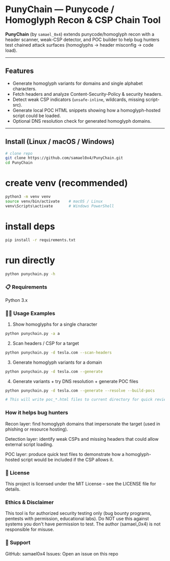 # PunyChain — Punycode / Homoglyph Recon & CSP Chain Tool
**PunyChain** (by `samael_0x4`) extends punycode/homoglyph recon with a header scanner, weak-CSP detector, and POC builder to help bug hunters test chained attack surfaces (homoglyphs → header misconfig → code load).

---

## Features
- Generate homoglyph variants for domains and single alphabet characters.
- Fetch headers and analyze Content-Security-Policy & security headers.
- Detect weak CSP indicators (`unsafe-inline`, wildcards, missing script-src).
- Generate local POC HTML snippets showing how a homoglyph-hosted script could be loaded.
- Optional DNS resolution check for generated homoglyph domains.

---

## Install (Linux / macOS / Windows)

```bash
# clone repo
git clone https://github.com/samael0x4/PunyChain.git
cd PunyChain
```

# create venv (recommended)
```bash
python3 -m venv venv
source venv/bin/activate    # macOS / Linux
venv\Scripts\activate       # Windows PowerShell
```
# install deps
```bash
pip install -r requirements.txt
```
# run directly
```bash
python punychain.py -h
```

### 📋 Requirements

Python 3.x

### 🧑‍💻 Usage Examples
1) Show homoglyphs for a single character
```bash
python punychain.py -a a
```
2) Scan headers / CSP for a target
```bash
python punychain.py -d tesla.com --scan-headers
```
3) Generate homoglyph variants for a domain
```bash
python punychain.py -d tesla.com --generate
```
4) Generate variants + try DNS resolution + generate POC files
```bash
python punychain.py -d tesla.com --generate --resolve --build-pocs

# This will write poc_*.html files to current directory for quick review.
```
### How it helps bug hunters

Recon layer: find homoglyph domains that impersonate the target (used in phishing or resource hosting).

Detection layer: identify weak CSPs and missing headers that could allow external script loading.

POC layer: produce quick test files to demonstrate how a homoglyph-hosted script would be included if the CSP allows it.

### 📜 License

This project is licensed under the MIT License – see the LICENSE
 file for details.

### Ethics & Disclaimer

This tool is for authorized security testing only (bug bounty programs, pentests with permission, educational labs). Do NOT use this against systems you don't have permission to test. The author (samael_0x4) is not responsible for misuse.

### 💬 Support

GitHub: samael0x4 
Issues: Open an issue on this repo

